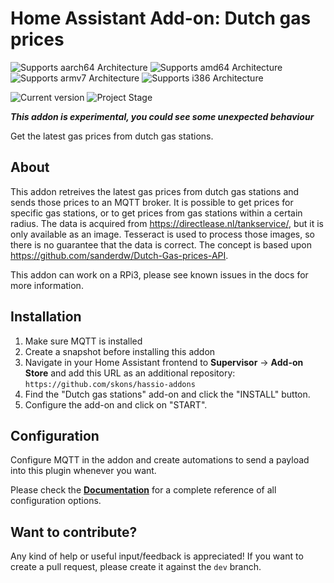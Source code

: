 # Home Assistant Add-on: Dutch gas prices

![Supports aarch64 Architecture][aarch64-shield] ![Supports amd64 Architecture][amd64-shield] ![Supports armv7 Architecture][armv7-shield] ![Supports i386 Architecture][i386-shield]

![Current version][version] ![Project Stage][project-stage-shield]

***This addon is experimental, you could see some unexpected behaviour***

Get the latest gas prices from dutch gas stations.

## About

This addon retreives the latest gas prices from dutch gas stations and sends those prices to an MQTT broker. It is possible to get prices for specific gas stations, or to get prices from gas stations within a certain radius. The data is acquired from https://directlease.nl/tankservice/, but it is only available as an image. Tesseract is used to process those images, so there is no guarantee that the data is correct. The concept is based upon https://github.com/sanderdw/Dutch-Gas-prices-API.

This addon can work on a RPi3, please see known issues in the docs for more information.

## Installation

1. Make sure MQTT is installed
2. Create a snapshot before installing this addon
3. Navigate in your Home Assistant frontend to **Supervisor** -> **Add-on Store** and add this URL as an additional repository: `https://github.com/skons/hassio-addons`
4. Find the "Dutch gas stations" add-on and click the "INSTALL" button.
5. Configure the add-on and click on "START".

## Configuration

Configure MQTT in the addon and create automations to send a payload into this plugin whenever you want.

Please check the **[Documentation](https://github.com/skons/hassio-addons/blob/master/dutch_gas_prices/DOCS.md)** for a complete reference of all configuration options.

## Want to contribute?

Any kind of help or useful input/feedback is appreciated! If you want to create a pull request, please create it against the `dev` branch.

[aarch64-shield]: https://img.shields.io/badge/aarch64-yes-green.svg
[amd64-shield]: https://img.shields.io/badge/amd64-yes-green.svg
[armv7-shield]: https://img.shields.io/badge/armv7-yes-green.svg
[i386-shield]: https://img.shields.io/badge/i386-yes-green.svg
[version]: https://img.shields.io/badge/version-v2022.2.27.1-blue.svg
[ex]: https://img.shields.io/badge/project%20stage-experimental-yellow.svg
[project-stage-shield]: https://img.shields.io/badge/project%20stage-experimental-yellow.svg
